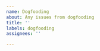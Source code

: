 ```yaml
---
name: Dogfooding
about: Any issues from dogfooding
title: ''
labels: dogfooding
assignees: ''

---
```



